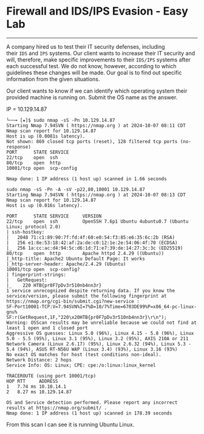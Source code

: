 # Firewall and IDS/IPS Evasion - Easy Lab

---

A company hired us to test their IT security defenses, including their `IDS` and `IPS` systems. Our client wants to increase their IT security and will, therefore, make specific improvements to their `IDS/IPS` systems after each successful test. We do not know, however, according to which guidelines these changes will be made. Our goal is to find out specific information from the given situations.

Our client wants to know if we can identify which operating system their provided machine is running on. Submit the OS name as the answer.

IP = 10.129.14.87

```
└──╼ [★]$ sudo nmap -sS -Pn 10.129.14.87
Starting Nmap 7.94SVN ( https://nmap.org ) at 2024-10-07 08:11 CDT
Nmap scan report for 10.129.14.87
Host is up (0.0081s latency).
Not shown: 869 closed tcp ports (reset), 128 filtered tcp ports (no-response)
PORT      STATE SERVICE
22/tcp    open  ssh
80/tcp    open  http
10001/tcp open  scp-config

Nmap done: 1 IP address (1 host up) scanned in 1.66 seconds

```

```
sudo nmap -sS -Pn -A -sV -p22,80,10001 10.129.14.87
Starting Nmap 7.94SVN ( https://nmap.org ) at 2024-10-07 08:13 CDT
Nmap scan report for 10.129.14.87
Host is up (0.016s latency).

PORT      STATE SERVICE     VERSION
22/tcp    open  ssh         OpenSSH 7.6p1 Ubuntu 4ubuntu0.7 (Ubuntu Linux; protocol 2.0)
| ssh-hostkey: 
|   2048 71:c1:89:90:7f:fd:4f:60:e0:54:f3:85:e6:35:6c:2b (RSA)
|   256 e1:8e:53:18:42:af:2a:de:c0:12:1e:2e:54:06:4f:70 (ECDSA)
|_  256 1a:cc:ac:d4:94:5c:d6:1d:71:e7:39:de:14:27:3c:3c (ED25519)
80/tcp    open  http        Apache httpd 2.4.29 ((Ubuntu))
|_http-title: Apache2 Ubuntu Default Page: It works
|_http-server-header: Apache/2.4.29 (Ubuntu)
10001/tcp open  scp-config?
| fingerprint-strings: 
|   GetRequest: 
|_    220 HTB{pr0F7pDv3r510nb4nn3r}
1 service unrecognized despite returning data. If you know the service/version, please submit the following fingerprint at https://nmap.org/cgi-bin/submit.cgi?new-service :
SF-Port10001-TCP:V=7.94SVN%I=7%D=10/7%Time=6703DE99%P=x86_64-pc-linux-gnu%
SF:r(GetRequest,1F,"220\x20HTB{pr0F7pDv3r510nb4nn3r}\r\n");
Warning: OSScan results may be unreliable because we could not find at least 1 open and 1 closed port
Aggressive OS guesses: Linux 5.0 (96%), Linux 4.15 - 5.8 (96%), Linux 5.0 - 5.5 (95%), Linux 3.1 (95%), Linux 3.2 (95%), AXIS 210A or 211 Network Camera (Linux 2.6.17) (95%), Linux 2.6.32 (94%), Linux 5.3 - 5.4 (94%), ASUS RT-N56U WAP (Linux 3.4) (93%), Linux 3.16 (93%)
No exact OS matches for host (test conditions non-ideal).
Network Distance: 2 hops
Service Info: OS: Linux; CPE: cpe:/o:linux:linux_kernel

TRACEROUTE (using port 10001/tcp)
HOP RTT     ADDRESS
1   7.74 ms 10.10.14.1
2   8.27 ms 10.129.14.87

OS and Service detection performed. Please report any incorrect results at https://nmap.org/submit/ .
Nmap done: 1 IP address (1 host up) scanned in 178.39 seconds

```

From this scan I can see it is running Ubuntu Linux.